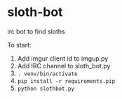 sloth-bot
=========

irc bot to find sloths

To start:

1. Add imgur client id to imgup.py
2. Add IRC channel to sloth_bot.py
3. `. venv/bin/activate`
4. `pip install -r requirements.pip`
5. `python slothbot.py`
